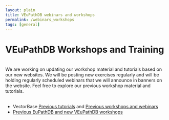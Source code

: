 ```yaml
---
layout: plain
title: VEuPathDB webinars and workshops 
permalink: /webinars_workshops
tags: [general]
---
```

<h1 id="resources">VEuPathDB Workshops and Training</h1>

<div class="static-content">

<br>
We are working on updating our workshop material and tutorials based on our new websites.  We will be posting new exercises regularly and will be holding regularly scheduled webinars that we will announce in banners on the website.  Feel free to explore our previous workshop material and tutorials.
<br><br>
<ul>
<li>VectorBase
  <a href="https://www.vectorbase.org/tutorials" target="_blank">Previous tutorials</a>
  and
  <a href="https://www.vectorbase.org/workshops" target="_blank">Previous workshops and webinars</a>
  </li>
<li><a href="https://workshop.eupathdb.org" target="_blank">Previous EuPathDB and new VEuPathDB workshops</a></li>
</ul>
<br><br>
<!-- <div id="clinepi-tutorials">
  <details open>
    <summary class="h2">Webinars</summary>
    <ul>
      {% for item in site.data.veupathdb_webinars_workshops %}
      {% if item.type == "webinar" %}
      <li id="{{ item.uid }}">
        <a target="_blank" href="/documents/tutorials/{{ item.fileName }}" title="{{ item.date  }} - {{ item.description  }}">
          <i class="fa fa-file-pdf-o"></i>{{ item.title }}</a></li>
      {% endif %}
      {% unless forloop.last %}{% endunless %}{% endfor %}
    </ul>
  </details>
</div>

<!-- <div id="clinepi-videos">
  <details open>
    <summary class="h2">Video Tutorials</summary>
    <ul>
      {% for item in site.data.veupathdb_webinars_workshops %}
      {% if item.type == "video" %}
      <li id="{{ item.uid }}">
        <a target="_blank" href="{{ item.fileName }}" title="{{ item.date  }} - {{ item.description  }}">
          <i class="fa fa-youtube-play"></i>{{ item.title }}</a></li>
      {% endif %}
      {% unless forloop.last %}{% endunless %}{% endfor %}
    </ul>
  </details>
</div>

<div id="clinepi-exercises">
  <details>
    <summary class="h2">Workshops</summary>
    <ul>
      {% for item in site.data.veupathdb_webinars_workshops %}
      {% if item.type == "workshop" %}
      <li id="{{ item.uid }}">
        <a target="_blank" href="/documents/workshop_exercises/{{ item.fileName }}" title="{{ item.date  }} - {{ item.description  }}">
          <i class="fa fa-file-pdf-o"></i>{{ item.title }}</a></li>
      {% endif %}
      {% unless forloop.last %}{% endunless %}{% endfor %}
    </ul>
  </details>
</div>
-->

</div>
